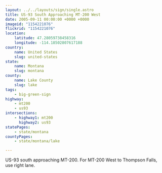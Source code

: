 ```yaml
---
layout: ../../layouts/sign/single.astro
title: US-93 South Approaching MT-200 West
date: 2005-09-11 00:00:00 +0000 +0000
imageid: "1154221076"
flickrid: "1154221076"
location:
    latitude: 47.28059738458316
    longitude: -114.18502807617188
country:
    name: United States
    slug: united-states
state:
    name: Montana
    slug: montana
county:
    name: Lake County
    slug: lake
tags:
    - big-green-sign
highway:
    - mt200
    - us93
intersections:
    - highway1: mt200
      highway2: us93
statePages:
    - state/montana
countyPages:
    - state/montana/lake

---
```

US-93 south approaching MT-200.  For MT-200 West to Thompson Falls, use right lane.